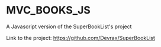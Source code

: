 # MVC_BOOKS_JS
A Javascript version of the SuperBookList's project

Link to the project: https://github.com/Devrax/SuperBookList
